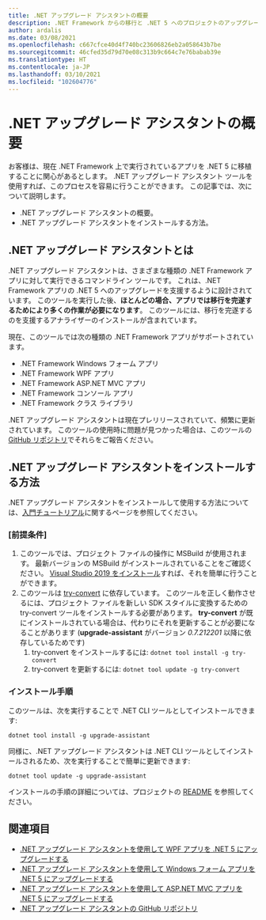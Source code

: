 ```yaml
---
title: .NET アップグレード アシスタントの概要
description: .NET Framework からの移行と .NET 5 へのプロジェクトのアップグレードに役立つ .NET アップグレード アシスタント ツールについて紹介します。
author: ardalis
ms.date: 03/08/2021
ms.openlocfilehash: c667cfce40d4f740bc23606826eb2a058643b7be
ms.sourcegitcommit: 46cfed35d79d70e08c313b9c664c7e76babab39e
ms.translationtype: HT
ms.contentlocale: ja-JP
ms.lasthandoff: 03/10/2021
ms.locfileid: "102604776"
---
```

# <a name="overview-of-the-net-upgrade-assistant"></a>.NET アップグレード アシスタントの概要

お客様は、現在 .NET Framework 上で実行されているアプリを .NET 5 に移植することに関心があるとします。 .NET アップグレード アシスタント ツールを使用すれば、このプロセスを容易に行うことができます。 この記事では、次について説明します。

- .NET アップグレード アシスタントの概要。
- .NET アップグレード アシスタントをインストールする方法。

## <a name="what-is-the-net-upgrade-assistant"></a>.NET アップグレード アシスタントとは

.NET アップグレード アシスタントは、さまざまな種類の .NET Framework アプリに対して実行できるコマンドライン ツールです。 これは、.NET Framework アプリの .NET 5 へのアップグレードを支援するように設計されています。 このツールを実行した後、**ほとんどの場合、アプリでは移行を完遂するためにより多くの作業が必要になります**。 このツールには、移行を完遂するのを支援するアナライザーのインストールが含まれています。

現在、このツールでは次の種類の .NET Framework アプリがサポートされています。

- .NET Framework Windows フォーム アプリ
- .NET Framework WPF アプリ
- .NET Framework ASP.NET MVC アプリ
- .NET Framework コンソール アプリ
- .NET Framework クラス ライブラリ

.NET アップグレード アシスタントは現在プレリリースされていて、頻繁に更新されています。 このツールの使用時に問題が見つかった場合は、このツールの [GitHub リポジトリ](https://github.com/dotnet/upgrade-assistant)でそれらをご報告ください。

## <a name="how-to-install-the-net-upgrade-assistant"></a>.NET アップグレード アシスタントをインストールする方法

.NET アップグレード アシスタントをインストールして使用する方法については、[入門チュートリアル](https://aka.ms/dotnet-upgrade-assistant-install)に関するページを参照してください。

### <a name="prerequisites"></a>[前提条件]

1. このツールでは、プロジェクト ファイルの操作に MSBuild が使用されます。 最新バージョンの MSBuild がインストールされていることをご確認ください。 [Visual Studio 2019 をインストール](https://visualstudio.microsoft.com/downloads/)すれば、それを簡単に行うことができます。
1. このツールは [try-convert](https://github.com/dotnet/try-convert) に依存しています。 このツールを正しく動作させるには、プロジェクト ファイルを新しい SDK スタイルに変換するための try-convert ツールをインストールする必要があります。 **try-convert** が既にインストールされている場合は、代わりにそれを更新することが必要になることがあります (**upgrade-assistant** がバージョン _0.7.212201_ 以降に依存しているためです)
    1. try-convert をインストールするには: `dotnet tool install -g try-convert`
    1. try-convert を更新するには: `dotnet tool update -g try-convert`

### <a name="installation-steps"></a>インストール手順

このツールは、次を実行することで .NET CLI ツールとしてインストールできます:

```dotnet
dotnet tool install -g upgrade-assistant
```

同様に、.NET アップグレード アシスタントは .NET CLI ツールとしてインストールされるため、次を実行することで簡単に更新できます:

```dotnet
dotnet tool update -g upgrade-assistant
```

インストールの手順の詳細については、プロジェクトの [README](https://github.com/dotnet/upgrade-assistant) を参照してください。

## <a name="see-also"></a>関連項目

- [.NET アップグレード アシスタントを使用して WPF アプリを .NET 5 にアップグレードする](upgrade-assistant-wpf-framework.md)
- [.NET アップグレード アシスタントを使用して Windows フォーム アプリを .NET 5 にアップグレードする](upgrade-assistant-winforms-framework.md)
- [.NET アップグレード アシスタントを使用して ASP.NET MVC アプリを .NET 5 にアップグレードする](upgrade-assistant-aspnetmvc.md)
- [.NET アップグレード アシスタントの GitHub リポジトリ](https://github.com/dotnet/upgrade-assistant)
